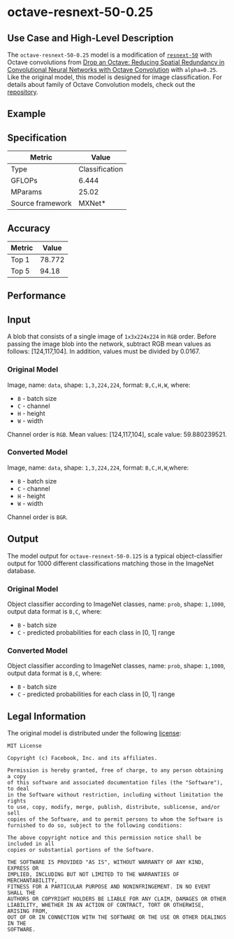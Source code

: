 # octave-resnext-50-0.25

## Use Case and High-Level Description

The `octave-resnext-50-0.25` model is a modification of [`resnext-50`](https://arxiv.org/abs/1611.05431) with Octave convolutions from [Drop an Octave: Reducing Spatial Redundancy in Convolutional Neural Networks with Octave Convolution](https://arxiv.org/abs/1904.05049) with `alpha=0.25`. Like the original model, this model is designed for image classification. For details about family of Octave Convolution models, check out the [repository](https://github.com/facebookresearch/OctConv).

## Example

## Specification

| Metric            | Value         |
|-------------------|---------------|
| Type              | Classification|
| GFLOPs            | 6.444         |
| MParams           | 25.02         |
| Source framework  | MXNet\*       |

## Accuracy

| Metric | Value |
| ------ | ----- |
| Top 1  | 78.772|
| Top 5  | 94.18|

## Performance

## Input

A blob that consists of a single image of `1x3x224x224` in `RGB` order. Before passing the image blob into the network, subtract RGB mean values as follows: [124,117,104]. In addition, values must be divided by 0.0167.

### Original Model

Image, name: `data`,  shape: `1,3,224,224`, format: `B,C,H,W`, where:

- `B` - batch size
- `C` - channel
- `H` - height
- `W` - width

Channel order is `RGB`.
Mean values: [124,117,104], scale value: 59.880239521.

### Converted Model

Image, name: `data`,  shape: `1,3,224,224`, format: `B,C,H,W`,where:

- `B` - batch size
- `C` - channel
- `H` - height
- `W` - width

Channel order is `BGR`.

## Output

The model output for `octave-resnext-50-0.125` is a typical object-classifier output for 1000 different classifications matching those in the ImageNet database.

### Original Model

Object classifier according to ImageNet classes, name: `prob`,  shape: `1,1000`, output data format is `B,C`, where:

- `B` - batch size
- `C` - predicted probabilities for each class in  [0, 1] range

### Converted Model

Object classifier according to ImageNet classes, name: `prob`,  shape: `1,1000`, output data format is `B,C`, where:

- `B` - batch size
- `C` - predicted probabilities for each class in  [0, 1] range

## Legal Information

The original model is distributed under the following
[license](https://raw.githubusercontent.com/facebookresearch/OctConv/master/LICENSE):

```
MIT License

Copyright (c) Facebook, Inc. and its affiliates.

Permission is hereby granted, free of charge, to any person obtaining a copy
of this software and associated documentation files (the "Software"), to deal
in the Software without restriction, including without limitation the rights
to use, copy, modify, merge, publish, distribute, sublicense, and/or sell
copies of the Software, and to permit persons to whom the Software is
furnished to do so, subject to the following conditions:

The above copyright notice and this permission notice shall be included in all
copies or substantial portions of the Software.

THE SOFTWARE IS PROVIDED "AS IS", WITHOUT WARRANTY OF ANY KIND, EXPRESS OR
IMPLIED, INCLUDING BUT NOT LIMITED TO THE WARRANTIES OF MERCHANTABILITY,
FITNESS FOR A PARTICULAR PURPOSE AND NONINFRINGEMENT. IN NO EVENT SHALL THE
AUTHORS OR COPYRIGHT HOLDERS BE LIABLE FOR ANY CLAIM, DAMAGES OR OTHER
LIABILITY, WHETHER IN AN ACTION OF CONTRACT, TORT OR OTHERWISE, ARISING FROM,
OUT OF OR IN CONNECTION WITH THE SOFTWARE OR THE USE OR OTHER DEALINGS IN THE
SOFTWARE.
```
